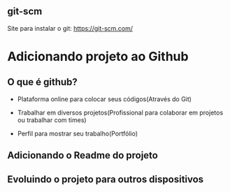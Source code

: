 ## git-scm

Site para instalar o git: https://git-scm.com/

# Adicionando projeto ao Github

## O que é github? 

- Plataforma online para colocar seus códigos(Através do Git)

- Trabalhar em diversos projetos(Profissional para colaborar em projetos ou trabalhar com times)

- Perfil para mostrar seu trabalho(Portfólio)

## Adicionando o Readme do projeto

## Evoluindo o projeto para outros dispositivos



